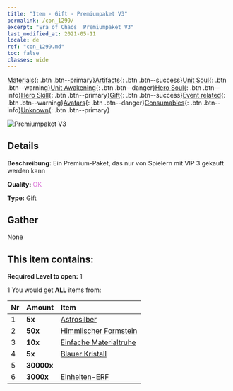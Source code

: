 ```yaml
---
title: "Item - Gift - Premiumpaket V3"
permalink: /con_1299/
excerpt: "Era of Chaos  Premiumpaket V3"
last_modified_at: 2021-05-11
locale: de
ref: "con_1299.md"
toc: false
classes: wide
---
```

 [Materials](/ItemsDE/){: .btn .btn--primary}[Artifacts](/ItemsDE/Artifacts/){: .btn .btn--success}[Unit Soul](/ItemsDE/UnitSoul/){: .btn .btn--warning}[Unit Awakening](/ItemsDE/UnitAwakening/){: .btn .btn--danger}[Hero Soul](/ItemsDE/HeroSoul/){: .btn .btn--info}[Hero Skill](/ItemsDE/HeroSkill/){: .btn .btn--primary}[Gift](/ItemsDE/Gift/){: .btn .btn--success}[Event related](/ItemsDE/Events/){: .btn .btn--warning}[Avatars](/ItemsDE/Avatars/){: .btn .btn--danger}[Consumables](/ItemsDE/Consumables/){: .btn .btn--info}[Unknown](/ItemsDE/Unknown/){: .btn .btn--primary}

 ![Premiumpaket V3](/images/t/i_905003.png)

## Details
 **Beschreibung:** Ein Premium-Paket, das nur von Spielern mit VIP 3 gekauft werden kann

 **Quality:** <span style="color: #DA70D6">OK</span>

 **Type:** Gift

## Gather

  None

## This item contains:

 **Required Level to open:** 1

 1 You would get **ALL** items  from:

  | Nr | Amount |     Item    |
  |:---|:-------|:------------|
  | 1 |  **5x** | [Astrosilber](/ItemsDE/con_969/) |  | 
  | 2 |  **50x** | [Himmlischer Formstein](/ItemsDE/art_188/) |  | 
  | 3 |  **10x** | [Einfache Materialtruhe](/ItemsDE/con_756/) |  | 
  | 4 |  **5x** | [Blauer Kristall](/ItemsDE/con_716/) |  | 
  | 5 |  **30000x** | <i class="fas fa-coins"/> |  | 
  | 6 |  **3000x** | [Einheiten-ERF](/ItemsDE/con_902/) |  | 
